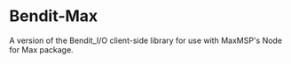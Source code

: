# Bendit-Max
A version of the Bendit_I/O client-side library for use with MaxMSP's Node for Max package.
